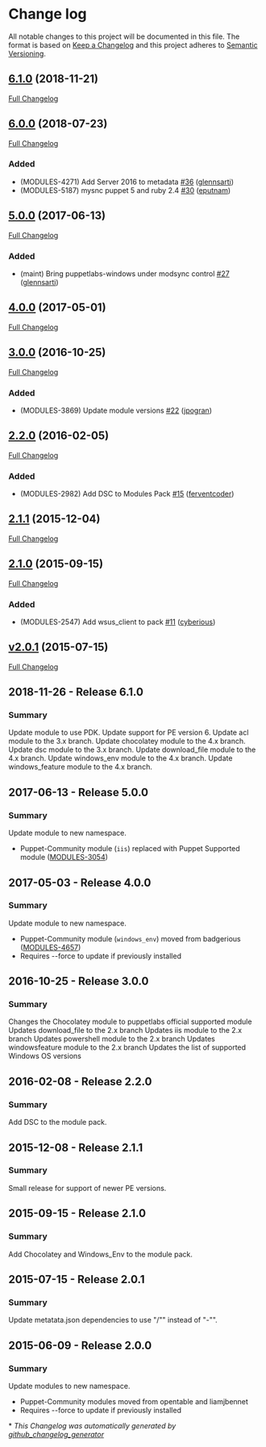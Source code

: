 # Change log

All notable changes to this project will be documented in this file. The format is based on [Keep a Changelog](http://keepachangelog.com/en/1.0.0/) and this project adheres to [Semantic Versioning](http://semver.org).

## [6.1.0](https://github.com/puppetlabs/puppetlabs-windows/tree/6.1.0) (2018-11-21)

[Full Changelog](https://github.com/puppetlabs/puppetlabs-windows/compare/6.0.0...6.1.0)

## [6.0.0](https://github.com/puppetlabs/puppetlabs-windows/tree/6.0.0) (2018-07-23)

[Full Changelog](https://github.com/puppetlabs/puppetlabs-windows/compare/5.0.0...6.0.0)

### Added

- \(MODULES-4271\) Add Server 2016 to metadata [\#36](https://github.com/puppetlabs/puppetlabs-windows/pull/36) ([glennsarti](https://github.com/glennsarti))
- \(MODULES-5187\) mysnc puppet 5 and ruby 2.4 [\#30](https://github.com/puppetlabs/puppetlabs-windows/pull/30) ([eputnam](https://github.com/eputnam))

## [5.0.0](https://github.com/puppetlabs/puppetlabs-windows/tree/5.0.0) (2017-06-13)

[Full Changelog](https://github.com/puppetlabs/puppetlabs-windows/compare/4.0.0...5.0.0)

### Added

- \(maint\) Bring puppetlabs-windows under modsync control [\#27](https://github.com/puppetlabs/puppetlabs-windows/pull/27) ([glennsarti](https://github.com/glennsarti))

## [4.0.0](https://github.com/puppetlabs/puppetlabs-windows/tree/4.0.0) (2017-05-01)

[Full Changelog](https://github.com/puppetlabs/puppetlabs-windows/compare/3.0.0...4.0.0)

## [3.0.0](https://github.com/puppetlabs/puppetlabs-windows/tree/3.0.0) (2016-10-25)

[Full Changelog](https://github.com/puppetlabs/puppetlabs-windows/compare/2.2.0...3.0.0)

### Added

- \(MODULES-3869\) Update module versions [\#22](https://github.com/puppetlabs/puppetlabs-windows/pull/22) ([jpogran](https://github.com/jpogran))

## [2.2.0](https://github.com/puppetlabs/puppetlabs-windows/tree/2.2.0) (2016-02-05)

[Full Changelog](https://github.com/puppetlabs/puppetlabs-windows/compare/2.1.1...2.2.0)

### Added

- \(MODULES-2982\) Add DSC to Modules Pack [\#15](https://github.com/puppetlabs/puppetlabs-windows/pull/15) ([ferventcoder](https://github.com/ferventcoder))

## [2.1.1](https://github.com/puppetlabs/puppetlabs-windows/tree/2.1.1) (2015-12-04)

[Full Changelog](https://github.com/puppetlabs/puppetlabs-windows/compare/2.1.0...2.1.1)

## [2.1.0](https://github.com/puppetlabs/puppetlabs-windows/tree/2.1.0) (2015-09-15)

[Full Changelog](https://github.com/puppetlabs/puppetlabs-windows/compare/v2.0.1...2.1.0)

### Added

- \(MODULES-2547\) Add wsus\_client to pack [\#11](https://github.com/puppetlabs/puppetlabs-windows/pull/11) ([cyberious](https://github.com/cyberious))

## [v2.0.1](https://github.com/puppetlabs/puppetlabs-windows/tree/v2.0.1) (2015-07-15)

[Full Changelog](https://github.com/puppetlabs/puppetlabs-windows/compare/1.0.0...v2.0.1)

## 2018-11-26 - Release 6.1.0
### Summary

Update module to use PDK.
Update support for PE version 6.
Update acl module to the 3.x branch.
Update chocolatey module to the 4.x branch.
Update dsc module to the 3.x branch.
Update download_file module to the 4.x branch.
Update windows_env module to the 4.x branch.
Update windows_feature module to the 4.x branch.

## 2017-06-13 - Release 5.0.0
### Summary

Update module to new namespace.

- Puppet-Community module (`iis`) replaced with Puppet Supported module ([MODULES-3054](https://tickets.puppetlabs.com/browse/MODULES-3054))

## 2017-05-03 - Release 4.0.0
### Summary

Update module to new namespace.

- Puppet-Community module (`windows_env`) moved from badgerious ([MODULES-4657](https://tickets.puppetlabs.com/browse/MODULES-4657))
- Requires --force to update if previously installed

## 2016-10-25 - Release 3.0.0
### Summary

Changes the Chocolatey module to puppetlabs official supported module
Updates download_file to the 2.x branch
Updates iis module to the 2.x branch
Updates powershell module to the 2.x branch
Updates windowsfeature module to the 2.x branch
Updates the list of supported Windows OS versions

## 2016-02-08 - Release 2.2.0
### Summary

Add DSC to the module pack.

## 2015-12-08 - Release 2.1.1
### Summary

Small release for support of newer PE versions.

## 2015-09-15 - Release 2.1.0
### Summary

Add Chocolatey and Windows_Env to the module pack.

## 2015-07-15 - Release 2.0.1
### Summary

Update metatata.json dependencies to use "/"" instead of "-"".

## 2015-06-09 - Release 2.0.0
### Summary

Update modules to new namespace.

- Puppet-Community modules moved from opentable and liamjbennet
- Requires --force to update if previously installed


\* *This Changelog was automatically generated by [github_changelog_generator](https://github.com/skywinder/Github-Changelog-Generator)*
